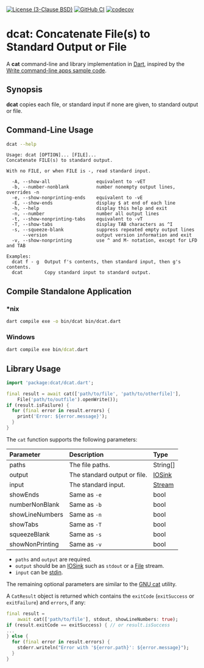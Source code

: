 [![License (3-Clause BSD)](https://img.shields.io/badge/license-BSD%203--Clause-blue.svg?style=flat-square)](http://opensource.org/licenses/BSD-3-Clause)
[![GitHub CI](https://github.com/ethauvin/dcat/actions/workflows/dart.yml/badge.svg)](https://github.com/ethauvin/dcat/actions/workflows/dart.yml)
[![codecov](https://codecov.io/gh/ethauvin/dcat/branch/master/graph/badge.svg?token=9PC4K4IZXJ)](https://codecov.io/gh/ethauvin/dcat)

# dcat: Concatenate File(s) to Standard Output or File

A **cat** command-line and library implementation in [Dart](https://dart.dev/), inspired by the [Write command-line apps sample code](https://dart.dev/tutorials/server/cmdline).

## Synopsis

**dcat** copies each file, or standard input if none are given, to standard output or file.

## Command-Line Usage

```sh
dcat --help
```
```
Usage: dcat [OPTION]... [FILE]...
Concatenate FILE(s) to standard output.

With no FILE, or when FILE is -, read standard input.

  -A, --show-all                 equivalent to -vET
  -b, --number-nonblank          number nonempty output lines, overrides -n
  -e, --show-nonprinting-ends    equivalent to -vE
  -E, --show-ends                display $ at end of each line
  -h, --help                     display this help and exit
  -n, --number                   number all output lines
  -t, --show-nonprinting-tabs    equivalent to -vT
  -T, --show-tabs                display TAB characters as ^I
  -s, --squeeze-blank            suppress repeated empty output lines
      --version                  output version information and exit
  -v, --show-nonprinting         use ^ and M- notation, except for LFD and TAB

Examples:
  dcat f - g  Output f's contents, then standard input, then g's contents.
  dcat        Copy standard input to standard output.
  ```
## Compile Standalone Application
  
### *nix
```sh
dart compile exe -o bin/dcat bin/dcat.dart
```

### Windows
```cmd
dart compile exe bin/dcat.dart
```

## Library Usage
```dart
import 'package:dcat/dcat.dart';

final result = await cat(['path/to/file', 'path/to/otherfile]'],
    File('path/to/outfile').openWrite());
if (result.isFailure) {
  for (final error in result.errors) {
    print('Error: ${error.message}');
  }
}
```

The `cat` function supports the following parameters:

Parameter        | Description                   |  Type    
:--------------- |:----------------------------- | :-------------------
paths            | The file paths.               | String[]
output           | The standard output or file.  | [IOSink](https://api.dart.dev/dart-io/IOSink-class.html)
input            | The standard input.           | [Stream](https://api.dart.dev/dart-io/Stdin-class.html)
showEnds         | Same as `-e`                  | bool
numberNonBlank   | Same as `-b`                  | bool
showLineNumbers  | Same as `-n`                  | bool
showTabs         | Same as `-T`                  | bool
squeezeBlank     | Same as `-s`                  | bool
showNonPrinting  | Same as `-v`                  | bool

* `paths` and `output` are required.
* `output` should be an [IOSink](https://api.dart.dev/dart-io/IOSink-class.html) such as `stdout` or a [File](https://api.dart.dev/dart-io/File/openWrite.html) stream.
* `input` can be [stdin](https://api.dart.dev/dart-io/Stdin-class.html).

The remaining optional parameters are similar to the [GNU cat](https://www.gnu.org/software/coreutils/manual/html_node/cat-invocation.html#cat-invocation) utility.

A `CatResult` object is returned which contains the `exitCode` (`exitSuccess` or `exitFailure`) and `errors`, if any:

```dart
final result = 
    await cat(['path/to/file'], stdout, showLineNumbers: true);
if (result.exitCode == exitSuccess) { // or result.isSuccess
...
} else {
  for (final error in result.errors) {
    stderr.writeln("Error with '${error.path}': ${error.message}");
  }
}
```